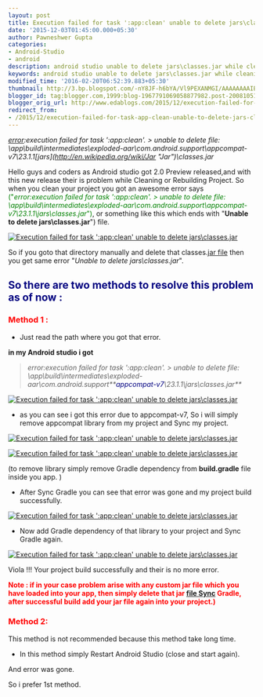 ```yaml
---
layout: post
title: Execution failed for task ':app:clean' unable to delete jars\classes.jar
date: '2015-12-03T01:45:00.000+05:30'
author: Pawneshwer Gupta
categories:
- Android-Studio
- android
description: android studio unable to delete jars\classes.jar while cleaning or rebuilding project,to solve unable to delete jars\classes.jar issue just follow given steps
keywords: android studio unable to delete jars\classes.jar while cleaning or rebuilding project,to solve unable to delete jars\classes.jar issue just follow given steps
modified_time: '2016-02-20T06:52:39.883+05:30'
thumbnail: http://3.bp.blogspot.com/-nY8JF-h6bYA/Vl9PEXANMGI/AAAAAAAAIEs/LzufjSab2vA/s72-c/unable%2Bto%2Bdelete%2Bjars-classes.jar-thumb.png
blogger_id: tag:blogger.com,1999:blog-1967791069058877982.post-2008105190626003212
blogger_orig_url: http://www.edablogs.com/2015/12/execution-failed-for-task-app-clean-unable-to-delete-jars-classes-jar.html
redirect_from:
- /2015/12/execution-failed-for-task-app-clean-unable-to-delete-jars-classes-jar.html
---
```


_[error](http://en.wikipedia.org/wiki/Error_%28baseball%29 "Error (baseball)"):execution failed for task ':app:clean'. > unable to delete file: \app\build\intermediates\exploded-aar\com.android.support\appcompat-v7\23.1.1\[jars](http://en.wikipedia.org/wiki/Jar "Jar")\classes.jar_

Hello guys and coders as Android studio got 2.0 Preview released,and with this new release their is problem while Cleaning or Rebuilding Project. So when you clean your project you got an awesome error says <span style="color: #008000;">("_error:execution failed for task ':app:clean'. > unable to delete file: \app\build\intermediates\exploded-aar\com.android.support\appcompat-v7\23.1.1\jars\classes.jar_")</span>, or something like this which ends with "**Unable to delete jars\classes.jar**") file.

[![Execution failed for task ':app:clean' unable to delete jars\classes.jar](http://3.bp.blogspot.com/-nY8JF-h6bYA/Vl9PEXANMGI/AAAAAAAAIEs/LzufjSab2vA/s320/unable%2Bto%2Bdelete%2Bjars-classes.jar-thumb.png "Execution failed for task ':app:clean' unable to delete jars\classes.jar")](http://3.bp.blogspot.com/-nY8JF-h6bYA/Vl9PEXANMGI/AAAAAAAAIEs/LzufjSab2vA/s1600/unable%2Bto%2Bdelete%2Bjars-classes.jar-thumb.png)

So if you goto that directory manually and delete that classes.[jar file](http://en.wikipedia.org/wiki/JAR_%28file_format%29 "JAR (file format)") then you get same error "_Unable to delete jars\classes.jar_".

## <span style="color: #000080;">So there are two methods to resolve this problem as of now :</span>

### <span style="color: #ff0000;">Method 1 :</span>

*   Just read the path where you got that error.

**in my Android studio i got**

> _error:execution failed for task ':app:clean'. > unable to delete file: \app\build\intermediates\exploded-aar\com.android.support\**<span style="color: #000080;">appcompat-v7</span>\23.1.1\jars\classes.jar**_

[![Execution failed for task ':app:clean' unable to delete jars\classes.jar](http://1.bp.blogspot.com/-jBPXpPaCeGA/Vl9O-l3xBjI/AAAAAAAAIEU/RLLRsTcrHLU/s320/unable%2Bto%2Bdelete%2Bjars-classes.jar-1.png "Execution failed for task ':app:clean' unable to delete jars\classes.jar")](http://1.bp.blogspot.com/-jBPXpPaCeGA/Vl9O-l3xBjI/AAAAAAAAIEU/RLLRsTcrHLU/s1600/unable%2Bto%2Bdelete%2Bjars-classes.jar-1.png)

*   as you can see i got this error due to appcompat-v7, So i will simply remove appcompat library from my project and Sync my project.

[![Execution failed for task ':app:clean' unable to delete jars\classes.jar](http://1.bp.blogspot.com/--rGLzteXE-E/Vl9O-mratdI/AAAAAAAAIEQ/zF0AVfHYQXo/s320/unable%2Bto%2Bdelete%2Bjars-classes.jar-2.png "Execution failed for task ':app:clean' unable to delete jars\classes.jar")](http://1.bp.blogspot.com/--rGLzteXE-E/Vl9O-mratdI/AAAAAAAAIEQ/zF0AVfHYQXo/s1600/unable%2Bto%2Bdelete%2Bjars-classes.jar-2.png)

[![Execution failed for task ':app:clean' unable to delete jars\classes.jar](http://2.bp.blogspot.com/-EiPJLYxXdVU/Vl9O-dwHIkI/AAAAAAAAIEM/Mg_J1fqQaoo/s320/unable%2Bto%2Bdelete%2Bjars-classes.jar-3.png "Execution failed for task ':app:clean' unable to delete jars\classes.jar")](http://2.bp.blogspot.com/-EiPJLYxXdVU/Vl9O-dwHIkI/AAAAAAAAIEM/Mg_J1fqQaoo/s1600/unable%2Bto%2Bdelete%2Bjars-classes.jar-3.png)

(to remove library simply remove Gradle dependency from **build.gradle** file inside you app. )

*   After Sync Gradle you can see that error was gone and my project build successfully.

[![Execution failed for task ':app:clean' unable to delete jars\classes.jar](http://1.bp.blogspot.com/-MlEJ7a7gaYI/Vl9PD8maCkI/AAAAAAAAIEk/GnoAPiCzCg0/s320/unable%2Bto%2Bdelete%2Bjars-classes.jar-4.png "Execution failed for task ':app:clean' unable to delete jars\classes.jar")](http://1.bp.blogspot.com/-MlEJ7a7gaYI/Vl9PD8maCkI/AAAAAAAAIEk/GnoAPiCzCg0/s1600/unable%2Bto%2Bdelete%2Bjars-classes.jar-4.png)

*   <span style="text-align: justify;">Now add Gradle dependency of that library to your project and Sync Gradle again.</span>

[![Execution failed for task ':app:clean' unable to delete jars\classes.jar](http://4.bp.blogspot.com/-Enll8yRDA7Y/Vl9PEeT9zbI/AAAAAAAAIEo/sghiu6eIPd0/s320/unable%2Bto%2Bdelete%2Bjars-classes.jar-5.png "Execution failed for task ':app:clean' unable to delete jars\classes.jar")](http://4.bp.blogspot.com/-Enll8yRDA7Y/Vl9PEeT9zbI/AAAAAAAAIEo/sghiu6eIPd0/s1600/unable%2Bto%2Bdelete%2Bjars-classes.jar-5.png)

Viola !!! Your project build successfully and their is no more error.

**<span style="color: #ff0000;">Note : if in your case problem arise with any custom jar file which you have loaded into your app, then simply delete that jar [file Sync](http://en.wikipedia.org/wiki/File_synchronization "File synchronization") Gradle, after successful build add your jar file again into your project.)</span>**

### <span style="color: #ff0000;">Method 2:</span>

This method is not recommended because this method take long time.

*   In this method simply Restart Android Studio (close and start again).

And error was gone.

So i prefer 1st method.